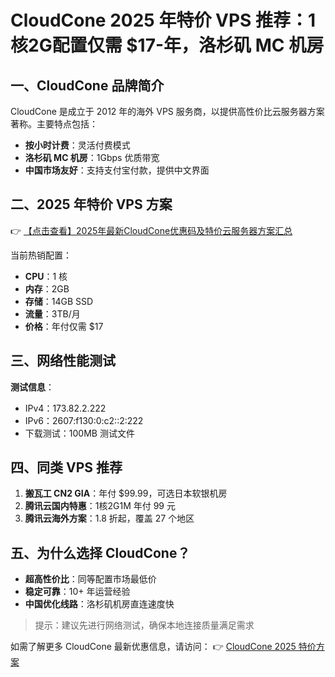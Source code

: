 # CloudCone 2025 年特价 VPS 推荐：1核2G配置仅需 $17-年，洛杉矶 MC 机房

## 一、CloudCone 品牌简介

CloudCone 是成立于 2012 年的海外 VPS 服务商，以提供高性价比云服务器方案著称。主要特点包括：
- **按小时计费**：灵活付费模式
- **洛杉矶 MC 机房**：1Gbps 优质带宽
- **中国市场友好**：支持支付宝付款，提供中文界面

## 二、2025 年特价 VPS 方案

👉 [【点击查看】2025年最新CloudCone优惠码及特价云服务器方案汇总](https://bit.ly/Cloudcone)

当前热销配置：
- **CPU**：1 核
- **内存**：2GB
- **存储**：14GB SSD
- **流量**：3TB/月
- **价格**：年付仅需 $17

## 三、网络性能测试

**测试信息**：
- IPv4：173.82.2.222
- IPv6：2607:f130:0:c2::2:222
- 下载测试：100MB 测试文件

## 四、同类 VPS 推荐

1. **搬瓦工 CN2 GIA**：年付 $99.99，可选日本软银机房
2. **腾讯云国内特惠**：1核2G1M 年付 99 元
3. **腾讯云海外方案**：1.8 折起，覆盖 27 个地区

## 五、为什么选择 CloudCone？

- **超高性价比**：同等配置市场最低价
- **稳定可靠**：10+ 年运营经验
- **中国优化线路**：洛杉矶机房直连速度快

> 提示：建议先进行网络测试，确保本地连接质量满足需求

如需了解更多 CloudCone 最新优惠信息，请访问：
👉 [CloudCone 2025 特价方案](https://bit.ly/Cloudcone)